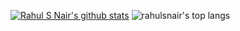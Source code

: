 [![Rahul S Nair's github stats](https://github-readme-stats.vercel.app/api?username=rahulsnair&theme=algolia&show_icons=true)](https://github.com/rahulsnair/rahulsnair)
![rahulsnair's top langs](https://github-readme-stats.vercel.app/api/top-langs/?username=rahulsnair&theme=algolia&langs_count=10&layout=compact)

<!--
**rahulsnair/rahulsnair** is a ✨ _special_ ✨ repository because its `README.md` (this file) appears on your GitHub profile.

Here are some ideas to get you started:

- 🔭 I’m currently working on ...
- 🌱 I’m currently learning ...
- 👯 I’m looking to collaborate on ...
- 🤔 I’m looking for help with ...
- 💬 Ask me about ...
- 📫 How to reach me: ...
- 😄 Pronouns: ...
- ⚡ Fun fact: ...
-->
